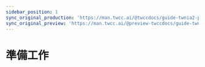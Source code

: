 ```yaml
---
sidebar_position: 1
sync_original_production: 'https://man.twcc.ai/@twccdocs/guide-twnia2-prerequisite-for-connection-en' 
sync_original_preview: 'https://man.twcc.ai/@preview-twccdocs/guide-twnia2-prerequisite-for-connection-en'
---
```


# 準備工作


